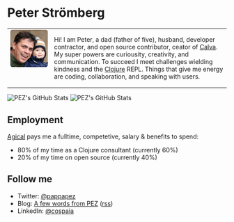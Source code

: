 # Peter Strömberg

<table>
<tr>
<td valign="top"><img src="pappa-pez.png"></td>
<td valign="top">
        
Hi! I am Peter, a dad (father of five), husband, developer contractor, and open source contributor, ceator of [Calva](https://calva.io/). My super powers are curiousity, creativity, and communication. To succeed I meet challenges wielding kindness and the [Clojure](https://clojure.org) REPL. Things that give me energy are coding, collaboration, and speaking with users.

</td>        
</tr>
</table>



![PEZ's GitHub Stats](https://github-readme-stats.vercel.app/api?username=PEZ&count_private=true&show_icons=true) ![PEZ's GitHub Stats](https://github-readme-stats.vercel.app/api/top-langs?username=PEZ&hide=html,dart,javascript)

## Employment

[Agical](https://agical.se/) pays me a fulltime, competetive, salary & benefits to spend:
* 80% of my time as a Clojure consultant (currently 60%)
* 20% of my time on open source (currently 40%)

## Follow me
* Twitter: [@pappapez](https://twitter.com/pappapez)
* Blog: [A few words from PEZ](https://blog.agical.se/en/authors/peter-stromberg) ([rss](https://blog.agical.se/en/authors/peter-stromberg/index.xml))
* LinkedIn: [@cospaia](https://www.linkedin.com/in/cospaia/)